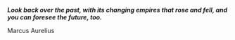 _**Look back over the past, with its changing empires that rose and fell, and you can foresee the future, too.**_

Marcus Aurelius